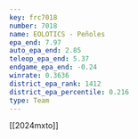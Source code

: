 ```yaml
---
key: frc7018
number: 7018
name: EOLOTICS - Peñoles
epa_end: 7.97
auto_epa_end: 2.85
teleop_epa_end: 5.37
endgame_epa_end: -0.24
winrate: 0.3636
district_epa_rank: 1412
district_epa_percentile: 0.216
type: Team
---
```

[[2024mxto]]
